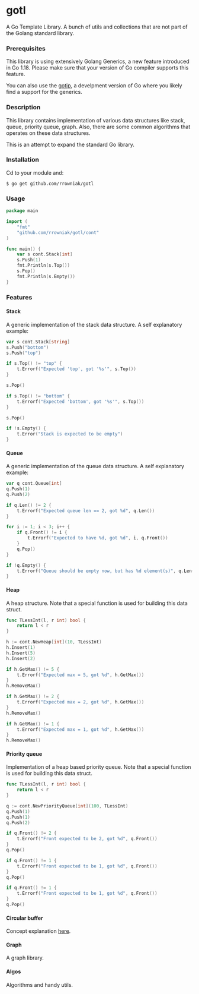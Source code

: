 # gotl
A Go Template Library. A bunch of utils and collections that are not part of the Golang standard library.

### Prerequisites

This library is using extensively Golang Generics, a new feature introduced in Go 1.18. Please make sure that your version of Go compiler supports this feature.

You can also use the [gotip](https://pkg.go.dev/golang.org/dl/gotip), a develpment version of Go where you likely find a support for the generics.

### Description

This library contains implementation of various data structures like stack, queue, priority queue, graph. Also, there are some common algorithms that operates on these data structures.

This is an attempt to expand the standard Go library.

### Installation
Cd to your module and:
```shell
$ go get github.com/rrowniak/gotl
```

### Usage
```go
package main

import (
	"fmt"
	"github.com/rrowniak/gotl/cont"
)

func main() {
	var s cont.Stack[int]
	s.Push(1)
	fmt.Println(s.Top())
	s.Pop()
	fmt.Println(s.Empty())
}
```

### Features
#### Stack
A generic implementation of the stack data structure. A self explanatory example:
```go
var s cont.Stack[string]
s.Push("bottom")
s.Push("top")

if s.Top() != "top" {
    t.Errorf("Expected 'top', got '%s'", s.Top())
}

s.Pop()

if s.Top() != "bottom" {
    t.Errorf("Expected 'bottom', got '%s'", s.Top())
}

s.Pop()

if !s.Empty() {
    t.Error("Stack is expected to be empty")
}
```
#### Queue
A generic implementation of the queue data structure. A self explanatory example:
```go
var q cont.Queue[int]
q.Push(1)
q.Push(2)

if q.Len() != 2 {
    t.Errorf("Expected queue len == 2, got %d", q.Len())
}

for i := 1; i < 3; i++ {
    if q.Front() != i {
        t.Errorf("Expected to have %d, got %d", i, q.Front())
    }
    q.Pop()
}

if !q.Empty() {
    t.Errorf("Queue should be empty now, but has %d element(s)", q.Len())
}
```
#### Heap
A heap structure. Note that a special function is used for building this data struct.
```go
func TLessInt(l, r int) bool {
	return l < r
}

h := cont.NewHeap[int](10, TLessInt)
h.Insert(1)
h.Insert(5)
h.Insert(2)

if h.GetMax() != 5 {
    t.Errorf("Expected max = 5, got %d", h.GetMax())
}
h.RemoveMax()

if h.GetMax() != 2 {
    t.Errorf("Expected max = 2, got %d", h.GetMax())
}
h.RemoveMax()

if h.GetMax() != 1 {
    t.Errorf("Expected max = 1, got %d", h.GetMax())
}
h.RemoveMax()
```
#### Priority queue
Implementation of a heap based priority queue. Note that a special function is used for building this data struct.
```go
func TLessInt(l, r int) bool {
	return l < r
}

q := cont.NewPriorityQueue[int](100, TLessInt)
q.Push(1)
q.Push(1)
q.Push(2)

if q.Front() != 2 {
    t.Errorf("Front expected to be 2, got %d", q.Front())
}
q.Pop()

if q.Front() != 1 {
    t.Errorf("Front expected to be 1, got %d", q.Front())
}
q.Pop()

if q.Front() != 1 {
    t.Errorf("Front expected to be 1, got %d", q.Front())
}
q.Pop()
```
#### Circular buffer
Concept explanation [here](https://en.wikipedia.org/wiki/Circular_buffer).
#### Graph
A graph library.
#### Algos
Algorithms and handy utils.
